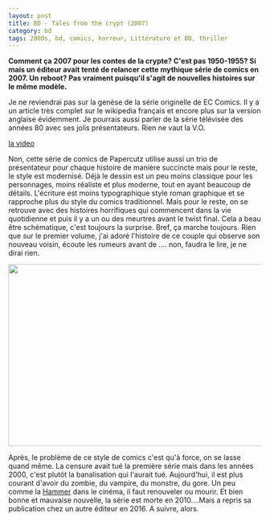 ```yaml
---
layout: post
title: BD - Tales from the crypt (2007)
category: bd
tags: 2000s, bd, comics, horreur, Littérature et BD, thriller
---
```

**Comment ça 2007 pour les contes de la crypte? C'est pas 1950-1955? Si mais un éditeur avait tenté de relancer cette mythique série de comics en 2007. Un reboot? Pas vraiment puisqu'il s'agit de nouvelles histoires sur le même modèle.**

Je ne reviendrai pas sur la genèse de la série originelle de EC Comics. Il y a un article très complet sur le wikipedia français et encore plus sur la version anglaise évidemment. Je pourrais aussi parler de la série télévisée des années 80 avec ses jolis présentateurs. Rien ne vaut la V.O.

[la video](https://www.youtube.com/watch?v=FgSXHSDqOxg)

Non, cette série de comics de Papercutz utilise aussi un trio de présentateur pour chaque histoire de manière succincte mais pour le reste, le style est modernisé. Déjà le dessin est un peu moins classique pour les personnages, moins réaliste et plus moderne, tout en ayant beaucoup de détails. L'écriture est moins typographique style roman graphique et se rapproche plus du style du comics traditionnel. Mais pour le reste, on se retrouve avec des histoires horrifiques qui commencent dans la vie quotidienne et puis il y a un ou des meurtres avant le twist final. Cela a beau être schématique, c'est toujours la surprise. Bref, ça marche toujours. Rien que sur le premier volume, j'ai adoré l'histoire de ce couple qui observe son nouveau voisin, écoute les rumeurs avant de .... non, faudra le lire, je ne dirai rien.

<img class="aligncenter wp-image-21020 size-large" src="https://cheziceman.files.wordpress.com/2017/08/screenshot_2017-08-20-12-16-39-e1503251668768.png?w=739" alt="" width="739" height="362" />

Après, le problème de ce style de comics c'est qu'à force, on se lasse quand même. La censure avait tué la première série mais dans les années 2000, c'est plutôt la banalisation qui l'aurait tué. Aujourd'hui, il est plus courant d'avoir du zombie, du vampire, du monstre, du gore. Un peu comme la <a href="https://fr.wikipedia.org/wiki/Hammer_Film_Productions">Hammer</a> dans le cinéma, il faut renouveler ou mourir. Et bien bonne et mauvaise nouvelle, la série est morte en 2010....Mais a repris sa publication chez un autre éditeur en 2016. A suivre, alors.

 
